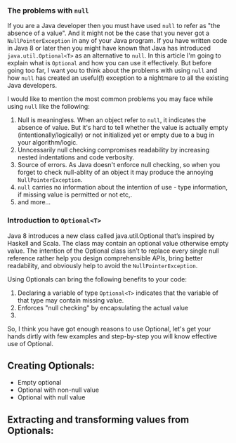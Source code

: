 
### The problems with `null`
If you are a Java developer then you must have used `null` to refer as "the absence of a value". And it might not be the case that you never got a `NullPointerException` in any of your Java program. If you have written code in Java 8 or later then you might have known that Java has introduced `java.util.Optional<T>` as an alternative to `null`. In this article I'm going to explain what is `Optional` and how you can use it effectively. But before going too far, I want you to think about the problems with using `null` and how `null` has created an useful(!) exception to a nightmare to all the existing Java developers.

I would like to mention the most common problems you may face while using `null` like the following: 

1. Null is meaningless. When an object refer to `null`, it indicates the absence of value. But it's hard to tell whether the value is actually empty (intentionally/logically) or not initialized yet or empty due to a bug in your algorithm/logic. 
2. Unncessarily null checking compromises readability by increasing nested indentations and code verbosity. 
3. Source of errors. As Java doesn't enforce null checking, so when you forget to check null-ablity of an object it may produce the annoying `NullPointerException`.
4. `null` carries no information about the intention of use - type information, if missing value is permitted or not etc,.
5. and more...

### Introduction to `Optional<T>`
Java 8 introduces a new class called java.util.Optional<T> that’s inspired by Haskell and Scala. The class may contain an optional value otherwise empty value. The intention of the Optional class isn’t to replace every single null reference rather help you design comprehensible APIs, bring better readability, and obviously help to avoid the `NullPointerException`.

Using Optionals can bring the following benefits to your code:
1. Declaring a variable of type `Optional<T>` indicates that the variable of that type may contain missing value. 
2. Enforces "null checking" by encapsulating the actual value
3. 


So, I think you have got enough reasons to use Optional, let's get your hands dirtly with few examples and step-by-step you will know effective use of Optional.

## Creating Optionals:
  * Empty optional
  * Optional with non-null value
  * Optional with null value
  
## Extracting and transforming values from Optionals: 
